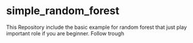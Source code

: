 # simple_random_forest
This Repository include the basic example for random forest that just play important role if you are beginner. Follow trough  
